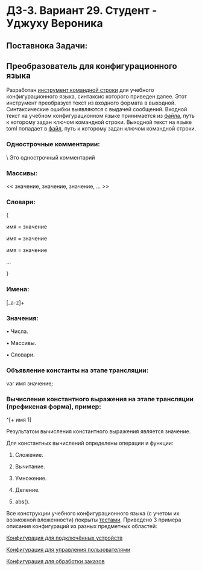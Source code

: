 # ДЗ-3. Вариант 29. Студент - Уджуху Вероника


## Поставнока Задачи:

## Преобразователь для конфигурационного языка
Разработан [инструмент командной строки](https://github.com/diedamia/Config/blob/main/homework_3/main.py) для учебного конфигурационного языка, синтаксис которого приведен далее. Этот инструмент преобразует текст из входного формата в выходной. Синтаксические ошибки выявляются с выдачей сообщений.
Входной текст на учебном конфигурационном языке принимается из [файла](https://github.com/diedamia/Config/blob/main/homework_3/input1.txt), путь к которому задан ключом командной строки. Выходной текст на языке toml попадает в [файл](https://github.com/diedamia/Config/blob/main/homework_3/output.toml), путь к которому задан ключом командной строки.
### Однострочные комментарии:
\ Это однострочный комментарий
### Массивы:
<< значение, значение, значение, ... >>
### Словари:
{
 
 имя = значение
 
 имя = значение
 
 имя = значение
 
 ...

}
### Имена:
[_a-z]+
### Значения:
• Числа.

• Массивы.

• Словари.
### Объявление константы на этапе трансляции:
var имя значение;
### Вычисление константного выражения на этапе трансляции (префиксная форма), пример:
^[+ имя 1]

Результатом вычисления константного выражения является значение.

Для константных вычислений определены операции и функции:

1. Сложение.

2. Вычитание.

3. Умножение.

4. Деление.

5. abs().

Все конструкции учебного конфигурационного языка (с учетом их возможной вложенности) покрыты [тестами](https://github.com/diedamia/Config/blob/main/homework_3/tests.py). Приведено 3 примера описания конфигураций из разных предметных областей:

[Конфигурация для подключённых устройств](https://github.com/diedamia/Config/blob/main/homework_3/input1.txt)

[Конфигурация для управления пользователями](https://github.com/diedamia/Config/blob/main/homework_3/input2.txt)

[Конфигурация для обработки заказов](https://github.com/diedamia/Config/blob/main/homework_3/input3.txt)
